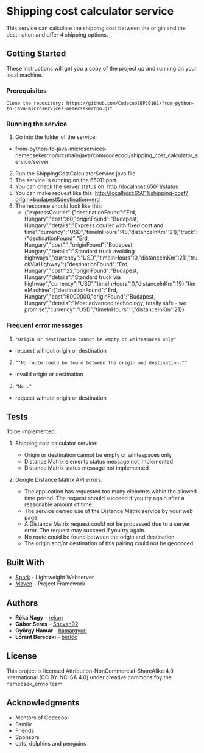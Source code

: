 # Shipping cost calculator service

This service can calculate the shipping cost between the origin and the destination and offer 4 shipping options. 


## Getting Started

These instructions will get you a copy of the project up and running on your local machine.


### Prerequisites

```
Clone the repository: https://github.com/CodecoolBP20161/from-python-to-java-microservices-nemecsekerrno.git
```


### Running the service


1. Go into the folder of the service: 
  - from-python-to-java-microservices-nemecsekerrno/src/main/java/com/codecool/shipping_cost_calculator_service/server
2. Run the ShippingCostCalculatorService.java file
3. The service is running on the 65011 port
4. You can check the server status on: [http://localhost:65011/status](http://localhost:65011/status)
5. You can make request like this: [http://localhost:65011/shipping-cost?origin=budapest&destination=erd](http://localhost:65011/shipping-cost?origin=budapest&destination=erd)
6. The response should look like this: 
    - {"expressCourier":{"destinationFound":"Érd, Hungary","cost":60,"originFound":"Budapest, Hungary","details":"Express courier with fixed cost and time","currency":"USD","timeInHours":48,"distanceInKm":21},"truck":{"destinationFound":"Érd, Hungary","cost":1,"originFound":"Budapest, Hungary","details":"Standard truck avoiding highways","currency":"USD","timeInHours":0,"distanceInKm":21},"truckViaHighway":{"destinationFound":"Érd, Hungary","cost":22,"originFound":"Budapest, Hungary","details":"Standard truck via highway","currency":"USD","timeInHours":0,"distanceInKm":19},"timeMachine":{"destinationFound":"Érd, Hungary","cost":6000000,"originFound":"Budapest, Hungary","details":"Most advanced technology, totally safe - we promise","currency":"USD","timeInHours":1,"distanceInKm":21}}
    

### Frequent error messages

1. ```"Origin or destination cannot be empty or whitespaces only"```
 - request without origin or destination
2. ```""No route could be found between the origin and destination.""```
 - invalid origin or destination
3. ```"No ."```
 - request without origin or destination


## Tests

To be implemented.

1. Shipping cost calculator service:
    - Origin or destination cannot be empty or whitespaces only
    - Distance Matrix elements status message not implemented     
    - Distance Matrix status message not implemented
        
2. Google Distance Matrix API errors:
    - The application has requested too many elements within the allowed time period. 
        The request should succeed if you try again after a reasonable amount of time.
    - The service denied use of the Distance Matrix service by your web page.
    - A Distance Matrix request could not be processed due to a server error.
        The request may succeed if you try again.
    - No route could be found between the origin and destination.
    - The origin and/or destination of this pairing could not be geocoded.


## Built With

* [Spark](http://sparkjava.com/documentation.html) - Lightweight Webserver
* [Maven](https://maven.apache.org/) - Project Framework


## Authors

* **Réka Nagy** - [rekan](https://github.com/rekan)
* **Gábor Seres** - [Shevah92](https://github.com/Shevah92)
* **György Hamar** - [hamargyuri](https://github.com/hamargyuri)
* **Lóránt Bereczki** - [berloc](https://github.com/berloc)




## License

This project is licensed Attribution-NonCommercial-ShareAlike 4.0 International (CC BY-NC-SA 4.0) under creative commons
fby the nemecsek_errno team


## Acknowledgments

* Mentors of Codecool
* Family
* Friends
* Sponsors
* cats, dolphins and penguins
